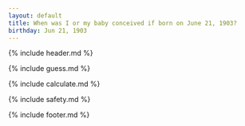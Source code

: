 ```yaml
---
layout: default
title: When was I or my baby conceived if born on June 21, 1903?
birthday: Jun 21, 1903
---
```


{% include header.md %}

{% include guess.md %}

{% include calculate.md %}

{% include safety.md %}

{% include footer.md %}



